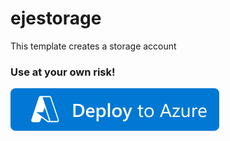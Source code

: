 # ejestorage

This template creates a storage account

### Use at your own risk!

[![Deploy To Azure](https://raw.githubusercontent.com/Azure/azure-quickstart-templates/master/1-CONTRIBUTION-GUIDE/images/deploytoazure.svg?sanitize=true)](https://portal.azure.com/#create/Microsoft.Template/uri/https%3A%2F%2Fraw.githubusercontent.com%2Fericvanlaargmailcom%2Fejestorage%2Fmain%2Fdeploytemplate.json)
